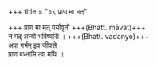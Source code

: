 +++
title = "०६ प्राण मा मत्"

+++
प्राण मा मत् पर्यावृतो +++(Bhatt. māvat)+++  
न मद् अन्यो भविष्यसि । +++(Bhatt. vadanyo)+++  
अपां गर्भम् इव जीवसे  
प्राण बध्नामि त्वा मयि ॥